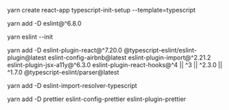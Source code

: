 
yarn create react-app typescript-init-setup --template=typescript

yarn add -D eslint@^6.8.0

yarn eslint --init

yarn add -D eslint-plugin-react@^7.20.0 @typescript-eslint/eslint-plugin@latest eslint-config-airbnb@latest eslint-plugin-import@^2.21.2 eslint-plugin-jsx-a11y@^6.3.0 eslint-plugin-react-hooks@^4 || ^3 || ^2.3.0 || ^1.7.0 @typescript-eslint/parser@latest

yarn add -D eslint-import-resolver-typescript

yarn add -D prettier eslint-config-prettier eslint-plugin-prettier
